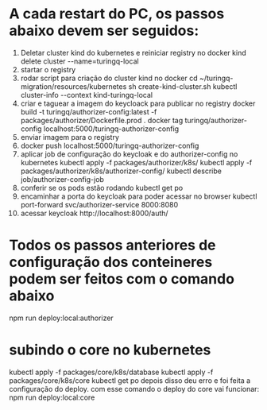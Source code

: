 # **A cada restart do PC, os passos abaixo devem ser seguidos:** 

1. Deletar cluster kind do kubernetes e reiniciar registry no docker
   kind delete cluster --name=turingq-local
2. startar o registry
3. rodar script para criação do cluster kind no docker
   cd ~/turingq-migration/resources/kubernetes
   sh create-kind-cluster.sh
   kubectl cluster-info --context kind-turingq-local
4. criar e taguear a imagem do keycloack para publicar no registry
   docker build -t turingq/authorizer-config:latest -f packages/authorizer/Dockerfile.prod .
   docker tag turingq/authorizer-config localhost:5000/turingq-authorizer-config
5. enviar imagem para o registry
6. docker push localhost:5000/turingq-authorizer-config
7. aplicar job de configuração do keycloak e do authorizer-config no kubernetes
   kubectl apply -f packages/authorizer/k8s/
   kubectl apply -f packages/authorizer/k8s/authorizer-config/
   kubectl describe job/authorizer-config-job
8. conferir se os pods estão rodando
   kubectl get po
9. encaminhar a porta do keycloak para poder acessar no browser
    kubectl port-forward svc/authorizer-service 8000:8080
10. acessar keycloak
    http://localhost:8000/auth/


# **Todos os passos anteriores de configuração dos conteineres podem ser feitos com o comando abaixo**
npm run deploy:local:authorizer


# **subindo o core no kubernetes**
kubectl apply -f packages/core/k8s/database 
kubectl apply -f packages/core/k8s/core
kubectl get po
depois disso deu erro e foi feita a configuração do deploy.
com esse comando o deploy do core vai funcionar:
npm run deploy:local:core

  